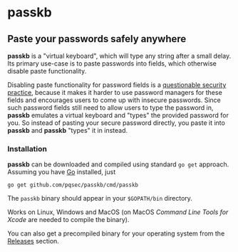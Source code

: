 # passkb

## Paste your passwords safely anywhere
**passkb** is a "virtual keyboard", which will type any string after a small delay. Its primary use-case is to paste passwords into fields, which otherwise disable paste functionality.

Disabling paste functionality for password fields is a [questionable security practice][ncsc-let-paste], because it makes it harder to use password managers for these fields and encourages users to come up with insecure passwords. Since such password fields still need to allow users to type the password in, **passkb** emulates a virtual keyboard and "types" the provided password for you. So instead of pasting your secure password directly, you paste it into **passkb** and **passkb** "types" it in instead.

### Installation
**passkb** can be downloaded and compiled using standard `go get` approach. Assuming you have [Go](https://golang.org/doc/install) installed, just
```
go get github.com/pqsec/passkb/cmd/passkb
```
The `passkb` binary should appear in your `$GOPATH/bin` directory.

Works on Linux, Windows and MacOS (on MacOS *Command Line Tools for Xcode* are needed to compile the binary).

You can also get a precompiled binary for your operating system from the [Releases][releases] section.

[ncsc-let-paste]: https://www.ncsc.gov.uk/blog-post/let-them-paste-passwords
[releases]: https://github.com/pqsec/passkb/releases
